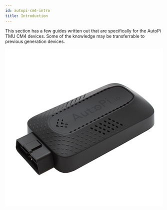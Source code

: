 ```yaml
---
id: autopi-cm4-intro
title: Introduction
---
```


This section has a few guides written out that are specifically for the AutoPi TMU CM4 devices.
Some of the knowledge may be transferrable to previous generation devices.

![Third generation AutoPi device](/img/hardware/gen_3/device.png)


